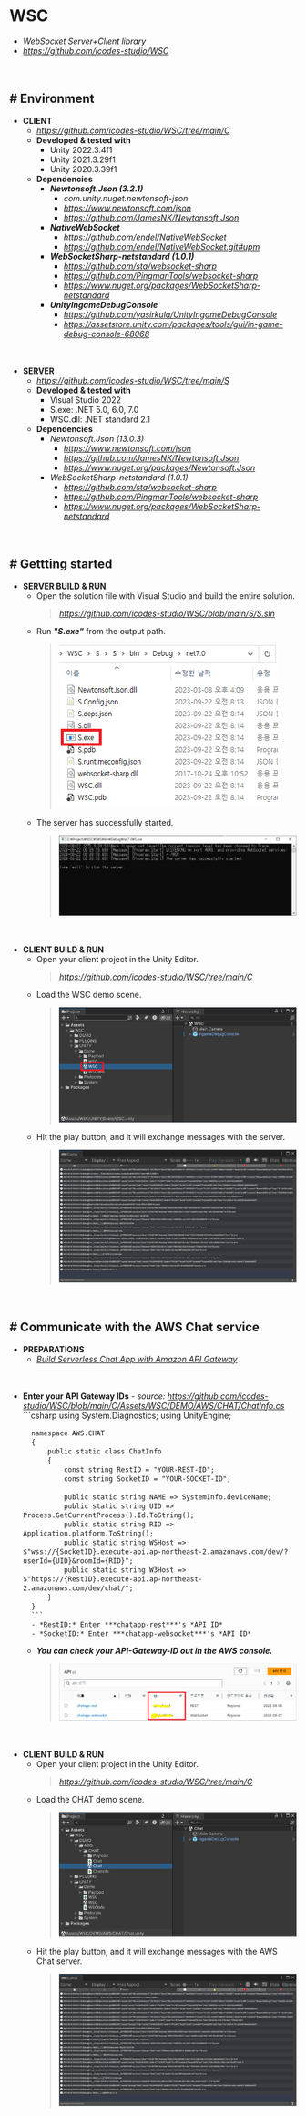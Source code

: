 # WSC

- *WebSocket Server+Client library*
- *https://github.com/icodes-studio/WSC*


　

## # Environment

- **CLIENT**
    - *https://github.com/icodes-studio/WSC/tree/main/C*
    - **Developed & tested with**
        - Unity 2022.3.4f1
        - Unity 2021.3.29f1
        - Unity 2020.3.39f1
    - **Dependencies**
        - ***Newtonsoft.Json (3.2.1)***
            - *com.unity.nuget.newtonsoft-json*
            - *https://www.newtonsoft.com/json*
            - *https://github.com/JamesNK/Newtonsoft.Json*
        - ***NativeWebSocket***
            - *https://github.com/endel/NativeWebSocket*
            - *https://github.com/endel/NativeWebSocket.git#upm*
        - ***WebSocketSharp-netstandard (1.0.1)***
            - *https://github.com/sta/websocket-sharp*
            - *https://github.com/PingmanTools/websocket-sharp*
            - *https://www.nuget.org/packages/WebSocketSharp-netstandard*
        - ***UnityIngameDebugConsole***
            - *https://github.com/yasirkula/UnityIngameDebugConsole*
            - *https://assetstore.unity.com/packages/tools/gui/in-game-debug-console-68068*


　

- **SERVER**
    - *https://github.com/icodes-studio/WSC/tree/main/S*
    - **Developed & tested with**
        - Visual Studio 2022
        - S.exe: .NET 5.0, 6.0, 7.0
        - WSC.dll: .NET standard 2.1
    - **Dependencies**
        - *Newtonsoft.Json (13.0.3)*
            - *https://www.newtonsoft.com/json*
            - *https://github.com/JamesNK/Newtonsoft.Json*
            - *https://www.nuget.org/packages/Newtonsoft.Json*
        - *WebSocketSharp-netstandard (1.0.1)*
            - *https://github.com/sta/websocket-sharp*
            - *https://github.com/PingmanTools/websocket-sharp*
            - *https://www.nuget.org/packages/WebSocketSharp-netstandard*


　

## # Gettting started

- **SERVER BUILD & RUN**
    - Open the solution file with Visual Studio and build the entire solution.
        > *https://github.com/icodes-studio/WSC/blob/main/S/S.sln*
    - Run ***"S.exe"*** from the output path.
        > ![](https://github.com/icodes-studio/wiki/blob/main/STUDY%2BRND/Assets/runserver.png)
    - The server has successfully started.
        > ![](https://github.com/icodes-studio/wiki/blob/main/STUDY%2BRND/Assets/serverstarted.png)


　

- **CLIENT BUILD & RUN**
    - Open your client project in the Unity Editor.
        > *https://github.com/icodes-studio/WSC/tree/main/C*
    - Load the WSC demo scene.
        > ![](https://github.com/icodes-studio/wiki/blob/main/STUDY%2BRND/Assets/unity-wsc.png)
    - Hit the play button, and it will exchange messages with the server.
        > ![](https://github.com/icodes-studio/wiki/blob/main/STUDY%2BRND/Assets/unity-wsc-run.png)


　

## # Communicate with the AWS Chat service

- **PREPARATIONS**
    - [*Build Serverless Chat App with Amazon API Gateway*](https://github.com/icodes-studio/WSC/blob/main/A/README.md)


　

- **Enter your API Gateway IDs**
        - *source:* *https://github.com/icodes-studio/WSC/blob/main/C/Assets/WSC/DEMO/AWS/CHAT/ChatInfo.cs*
        ```csharp
        using System.Diagnostics;
        using UnityEngine;

        namespace AWS.CHAT
        {
            public static class ChatInfo
            {
                const string RestID = "YOUR-REST-ID";
                const string SocketID = "YOUR-SOCKET-ID";

                public static string NAME => SystemInfo.deviceName;
                public static string UID => Process.GetCurrentProcess().Id.ToString();
                public static string RID => Application.platform.ToString();
                public static string WSHost => $"wss://{SocketID}.execute-api.ap-northeast-2.amazonaws.com/dev/?userId={UID}&roomId={RID}";
                public static string W3Host => $"https://{RestID}.execute-api.ap-northeast-2.amazonaws.com/dev/chat/";
            }
        }
        ```
        - *RestID:* Enter ***chatapp-rest***'s *API ID*
        - *SocketID:* Enter ***chatapp-websocket***'s *API ID*
    - ***You can check your API-Gateway-ID out in the AWS console.***
        > ![](https://github.com/icodes-studio/wiki/blob/main/STUDY%2BRND/AWS/Chat%20(API%2BLambda%2BDynamoDB)/Assets/40.png)


　

- **CLIENT BUILD & RUN**
    - Open your client project in the Unity Editor.
        > *https://github.com/icodes-studio/WSC/tree/main/C*
    - Load the CHAT demo scene.
        > ![](https://github.com/icodes-studio/wiki/blob/main/STUDY%2BRND/Assets/unity-wsc-chat.png)
    - Hit the play button, and it will exchange messages with the AWS Chat server.
        > ![](https://github.com/icodes-studio/wiki/blob/main/STUDY%2BRND/Assets/unity-wsc-run.png)